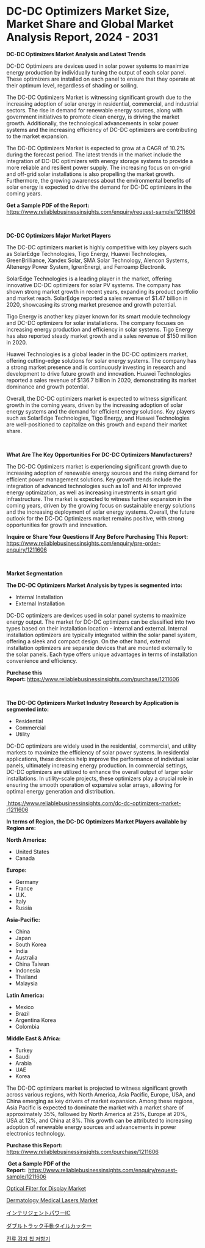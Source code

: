 <p><h1>DC-DC Optimizers Market Size, Market Share and Global Market Analysis Report, 2024 - 2031</h1></p><p><strong>DC-DC Optimizers Market Analysis and Latest Trends</strong></p>
<p><p>DC-DC Optimizers are devices used in solar power systems to maximize energy production by individually tuning the output of each solar panel. These optimizers are installed on each panel to ensure that they operate at their optimum level, regardless of shading or soiling.</p><p>The DC-DC Optimizers Market is witnessing significant growth due to the increasing adoption of solar energy in residential, commercial, and industrial sectors. The rise in demand for renewable energy sources, along with government initiatives to promote clean energy, is driving the market growth. Additionally, the technological advancements in solar power systems and the increasing efficiency of DC-DC optimizers are contributing to the market expansion.</p><p>The DC-DC Optimizers Market is expected to grow at a CAGR of 10.2% during the forecast period. The latest trends in the market include the integration of DC-DC optimizers with energy storage systems to provide a more reliable and resilient power supply. The increasing focus on on-grid and off-grid solar installations is also propelling the market growth. Furthermore, the growing awareness about the environmental benefits of solar energy is expected to drive the demand for DC-DC optimizers in the coming years.</p></p>
<p><strong>Get a Sample PDF of the Report:&nbsp;</strong> <a href="https://www.reliablebusinessinsights.com/enquiry/request-sample/1211606">https://www.reliablebusinessinsights.com/enquiry/request-sample/1211606</a></p>
<p>&nbsp;</p>
<p><strong>DC-DC Optimizers Major Market Players</strong></p>
<p><p>The DC-DC optimizers market is highly competitive with key players such as SolarEdge Technologies, Tigo Energy, Huawei Technologies, GreenBrilliance, Xandex Solar, SMA Solar Technology, Alencon Systems, Altenergy Power System, IgrenEnergi, and Ferroamp Electronik. </p><p>SolarEdge Technologies is a leading player in the market, offering innovative DC-DC optimizers for solar PV systems. The company has shown strong market growth in recent years, expanding its product portfolio and market reach. SolarEdge reported a sales revenue of $1.47 billion in 2020, showcasing its strong market presence and growth potential.</p><p>Tigo Energy is another key player known for its smart module technology and DC-DC optimizers for solar installations. The company focuses on increasing energy production and efficiency in solar systems. Tigo Energy has also reported steady market growth and a sales revenue of $150 million in 2020.</p><p>Huawei Technologies is a global leader in the DC-DC optimizers market, offering cutting-edge solutions for solar energy systems. The company has a strong market presence and is continuously investing in research and development to drive future growth and innovation. Huawei Technologies reported a sales revenue of $136.7 billion in 2020, demonstrating its market dominance and growth potential.</p><p>Overall, the DC-DC optimizers market is expected to witness significant growth in the coming years, driven by the increasing adoption of solar energy systems and the demand for efficient energy solutions. Key players such as SolarEdge Technologies, Tigo Energy, and Huawei Technologies are well-positioned to capitalize on this growth and expand their market share.</p></p>
<p>&nbsp;</p>
<p><strong>What Are The Key Opportunities For DC-DC Optimizers Manufacturers?</strong></p>
<p><p>The DC-DC Optimizers market is experiencing significant growth due to increasing adoption of renewable energy sources and the rising demand for efficient power management solutions. Key growth trends include the integration of advanced technologies such as IoT and AI for improved energy optimization, as well as increasing investments in smart grid infrastructure. The market is expected to witness further expansion in the coming years, driven by the growing focus on sustainable energy solutions and the increasing deployment of solar energy systems. Overall, the future outlook for the DC-DC Optimizers market remains positive, with strong opportunities for growth and innovation.</p></p>
<p><strong>Inquire or Share Your Questions If Any Before Purchasing This Report:</strong> <a href="https://www.reliablebusinessinsights.com/enquiry/pre-order-enquiry/1211606">https://www.reliablebusinessinsights.com/enquiry/pre-order-enquiry/1211606</a></p>
<p>&nbsp;</p>
<p><strong>Market Segmentation</strong></p>
<p><strong>The DC-DC Optimizers Market Analysis by types is segmented into:</strong></p>
<p><ul><li>Internal Installation</li><li>External Installation</li></ul></p>
<p><p>DC-DC optimizers are devices used in solar panel systems to maximize energy output. The market for DC-DC optimizers can be classified into two types based on their installation location - internal and external. Internal installation optimizers are typically integrated within the solar panel system, offering a sleek and compact design. On the other hand, external installation optimizers are separate devices that are mounted externally to the solar panels. Each type offers unique advantages in terms of installation convenience and efficiency.</p></p>
<p><strong>Purchase this Report:&nbsp;</strong><a href="https://www.reliablebusinessinsights.com/purchase/1211606">https://www.reliablebusinessinsights.com/purchase/1211606</a></p>
<p>&nbsp;</p>
<p><strong>The DC-DC Optimizers Market Industry Research by Application is segmented into:</strong></p>
<p><ul><li>Residential</li><li>Commercial</li><li>Utility</li></ul></p>
<p><p>DC-DC optimizers are widely used in the residential, commercial, and utility markets to maximize the efficiency of solar power systems. In residential applications, these devices help improve the performance of individual solar panels, ultimately increasing energy production. In commercial settings, DC-DC optimizers are utilized to enhance the overall output of larger solar installations. In utility-scale projects, these optimizers play a crucial role in ensuring the smooth operation of expansive solar arrays, allowing for optimal energy generation and distribution.</p></p>
<p><a href="https://www.reliablebusinessinsights.com/dc-dc-optimizers-market-r1211606">&nbsp;https://www.reliablebusinessinsights.com/dc-dc-optimizers-market-r1211606</a></p>
<p><strong>In terms of Region, the DC-DC Optimizers Market Players available by Region are:</strong></p>
<p>
    <p> <strong> North America: </strong>
        <ul>
            <li>United States</li>
            <li>Canada</li>
        </ul>
        </p> 
    <p> <strong> Europe: </strong>
        <ul>
            <li>Germany</li>
            <li>France</li>
            <li>U.K.</li>
            <li>Italy</li>
            <li>Russia</li>
        </ul>
        </p> 
    <p> <strong> Asia-Pacific: </strong>
        <ul>
            <li>China</li>
            <li>Japan</li>
            <li>South Korea</li>
            <li>India</li>
            <li>Australia</li>
            <li>China Taiwan</li>
            <li>Indonesia</li>
            <li>Thailand</li>
            <li>Malaysia</li>
        </ul>
        </p> 
    <p> <strong> Latin America: </strong>
        <ul>
            <li>Mexico</li>
            <li>Brazil</li>
            <li>Argentina Korea</li>
            <li>Colombia</li>
        </ul>
        </p> 
    <p> <strong> Middle East & Africa: </strong>
        <ul>
            <li>Turkey</li>
            <li>Saudi</li>
            <li>Arabia</li>
            <li>UAE</li>
            <li>Korea</li>
        </ul>
    </p>
    </p>
<p><p>The DC-DC optimizers market is projected to witness significant growth across various regions, with North America, Asia Pacific, Europe, USA, and China emerging as key drivers of market expansion. Among these regions, Asia Pacific is expected to dominate the market with a market share of approximately 35%, followed by North America at 25%, Europe at 20%, USA at 12%, and China at 8%. This growth can be attributed to increasing adoption of renewable energy sources and advancements in power electronics technology.</p></p>
<p><strong>Purchase this Report: </strong><a href="https://www.reliablebusinessinsights.com/purchase/1211606">https://www.reliablebusinessinsights.com/purchase/1211606</a></p>
<p>&nbsp;<strong>Get a Sample PDF of the Report:&nbsp;&nbsp;</strong><a href="https://www.reliablebusinessinsights.com/enquiry/request-sample/1211606">https://www.reliablebusinessinsights.com/enquiry/request-sample/1211606</a></p>
<p><strong></strong></p>
<p><p><a href="https://issuu.com/reportprime-2/docs/optical-filter-for-display-market-size-2030.pptx">Optical Filter for Display Market</a></p><p><a href="https://github.com/provorikovar/Market-Research-Report-List-4/blob/main/dermatology-medical-lasers-market.md">Dermatology Medical Lasers Market</a></p><p><a href="https://medium.com/@rexkhler2023/%E3%82%A4%E3%83%B3%E3%83%86%E3%83%AA%E3%82%B8%E3%82%A7%E3%83%B3%E3%83%88-%E3%83%91%E3%83%AF%E3%83%BCic%E5%B8%82%E5%A0%B4-%E7%AB%B6%E4%BA%89%E5%88%86%E6%9E%90-%E5%B8%82%E5%A0%B4%E5%8B%95%E5%90%91-2031%E5%B9%B4%E3%81%BE%E3%81%A7%E3%81%AE%E4%BA%88%E6%B8%AC-4242d512f210">インテリジェントパワーIC</a></p><p><a href="https://github.com/adcxff01450218/Market-Research-Report-List-2/blob/main/1207469101455.md">ダブルトラック手動タイルカッター</a></p><p><a href="https://github.com/JohnQuil1917/Market-Research-Report-List-1/blob/main/884497495011.md">전류 감지 칩 저항기</a></p></p>